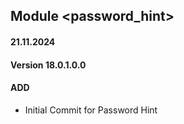 ## Module <password_hint>
#### 21.11.2024
#### Version 18.0.1.0.0
#### ADD
- Initial Commit for Password Hint 
